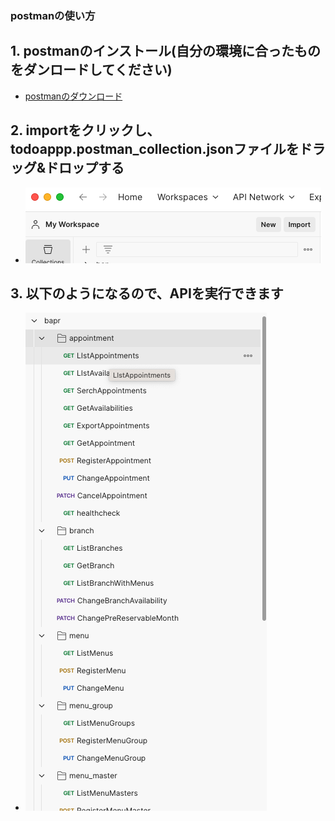 ### postmanの使い方

## 1. postmanのインストール(自分の環境に合ったものをダンロードしてください)
- [postmanのダウンロード](https://www.postman.com/downloads/)

## 2. importをクリックし、todoappp.postman_collection.jsonファイルをドラッグ&ドロップする
- ![postman-import.png](postman-import.png)

## 3. 以下のようになるので、APIを実行できます
- ![postman-detail.png](postman-detail.png)